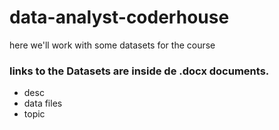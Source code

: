# data-analyst-coderhouse
 here we'll work with some datasets for the course
 
 ### links to the Datasets are inside de .docx documents.
 - desc
 - data files
 - topic
